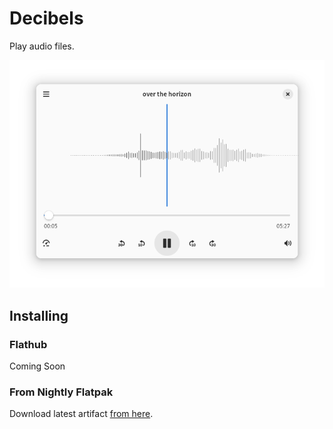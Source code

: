# Decibels

Play audio files.

![The main view of Decibels.](./data/screenshots/screenshot-1.png)

## Installing

### Flathub

Coming Soon

### From Nightly Flatpak

Download latest artifact [from here][artifact].

[artifact]: https://github.com/vixalien/decibels/actions/workflows/build-nightly.yml
